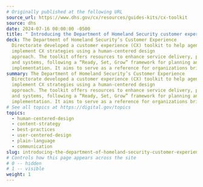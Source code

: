 ```yaml
---
# Originally published at the following URL
source_url: https://www.dhs.gov/cx/resources/guides-kits/cx-toolkit
source: dhs
date: 2024-07-16 00:00:00 -0500
title: " Introducing the Department of Homeland Security customer experience toolkit"
deck: The Department of Homeland Security’s Customer Experience
  Directorate developed a customer experience (CX) toolkit to help agencies
  implement CX strategies using a human-centered design
  approach. The toolkit offers resources to enhance service delivery, processes,
  and systems, following a “Ready, Set, Grow” framework for planning and
  implementation. It aims to serve as a reference for organizations bringing CX practices to their own agencies.
summary: The Department of Homeland Security’s Customer Experience
  Directorate developed a customer experience (CX) toolkit to help agencies
  implement CX strategies using a human-centered design
  approach. The toolkit offers resources to enhance service delivery, processes,
  and systems, following a “Ready, Set, Grow” framework for planning and
  implementation. It aims to serve as a reference for organizations bringing CX practices to their own agencies.
# See all topics at https://digital.gov/topics
topics:
  - human-centered-design
  - content-strategy
  - best-practices
  - user-centered-design
  - plain-language
  - communication
slug: introducing-the-department-of-homeland-security-customer-experience-toolkit
# Controls how this page appears across the site
# 0 -- hidden
# 1 -- visible
weight: 1
---
```

